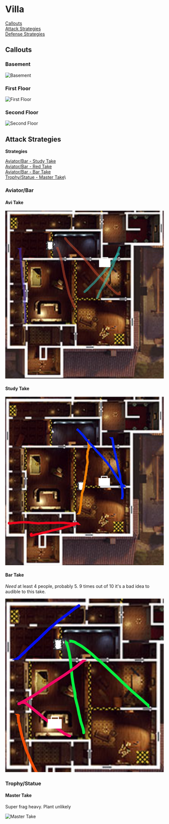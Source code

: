 # Villa

[Callouts](#callouts)\
[Attack Strategies](#attack-strategies)\
[Defense Strategies](#defense-strategies)

## Callouts

### Basement

![Basement](images/villa_basement_callouts.png)

### First Floor

![First Floor](images/villa_first_floor_callouts.png)

### Second Floor

![Second Floor](images/villa_second_floor_callouts.png)

## Attack Strategies

**Strategies**

[Aviator/Bar - Study Take](#avi-take)\
[Aviator/Bar - Red Take](#red-take)\
[Aviator/Bar - Bar Take](#bar-take)\
[Trophy/Statue - Master Take](#master-take)\

### Aviator/Bar

#### Avi Take

![Aviator Take](images/avi_take.png)

#### Study Take

![Study Take](images/study_take.png)

#### Bar Take

_Need_ at least 4 people, probably 5. 9 times out of 10 it's a bad idea to audible to this take.

![Bar Take](images/bar_take.png)

### Trophy/Statue

#### Master Take

Super frag heavy. Plant unlikely

![Master Take](images/master_take.png)
